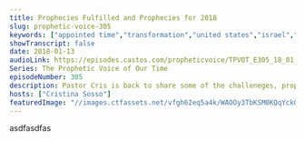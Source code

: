 ```yaml
---
title: Prophecies Fulfilled and Prophecies for 2018
slug: prophetic-voice-305
keywords: ["appointed time","transformation","united states","israel","move of god","seedtime and harvest","politics","apostles and prophets"]
showTranscript: false
date: 2018-01-13
audioLink: https://episodes.castos.com/propheticvoice/TPVOT_E305_18_01_13-14_Prophecies_Fulfilled_and_for_2018.mp3
Series: The Prophetic Voice of Our Time
episodeNumber: 305
description: Pastor Cris is back to share some of the challeneges, prophecies, and encouragement for the Body. God fulfilled His word in glorious ways in 2017, and there's even greater things prophesied to come in 2018!
hosts: ["Cristina Sosso"]
featuredImage: "//images.ctfassets.net/vfgh62eq5a4k/WAOOy3TbKSM0KQqYckOYK/25ab30062a940a41fdb217e8ddfe74c1/konstantin-planinski-395938-unsplash__1_.jpg"
---
```

asdfasdfas
